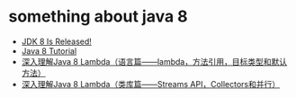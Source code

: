 # something about java 8

- [JDK 8 Is Released!](https://blogs.oracle.com/thejavatutorials/jdk-8-is-released)
- [Java 8 Tutorial](https://howtodoinjava.com/java-8-tutorial/)
- [深入理解Java 8 Lambda（语言篇——lambda，方法引用，目标类型和默认方法）](http://zh.lucida.me/blog/java-8-lambdas-insideout-language-features/)
- [深入理解Java 8 Lambda（类库篇——Streams API，Collectors和并行）](http://zh.lucida.me/blog/java-8-lambdas-inside-out-library-features/)